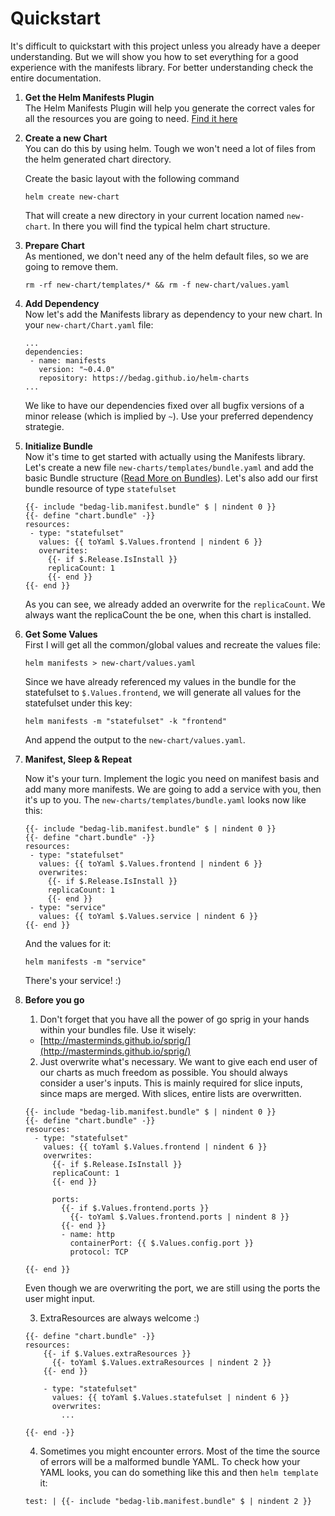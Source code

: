 # Quickstart

It's difficult to quickstart with this project unless you already have a deeper understanding. But we will show you how to set everything for a good experience with the manifests library. For better understanding check the entire documentation.

1. **Get the Helm Manifests Plugin**</br>
    The Helm Manifests Plugin will help you generate the correct vales for all the resources you are going to   need. [Find it here](https://github.com/bedag/helm-manifests-plugin)

2. **Create a new Chart**</br>
    You can do this by using helm. Tough we won't need a lot of files from the helm generated chart directory.

    Create the basic layout with the following command

    ```
    helm create new-chart
    ```

    That will create a new directory in your current location named `new-chart`. In there you will find the     typical helm chart structure.

3. **Prepare Chart**</br>
    As mentioned, we don't need any of the helm default files, so we are going to remove them.

    ```
    rm -rf new-chart/templates/* && rm -f new-chart/values.yaml
    ```

4. **Add Dependency**</br>
    Now let's add the Manifests library as dependency to your new chart. In your `new-chart/Chart.yaml` file:

    ```
    ...
    dependencies:
     - name: manifests
       version: "~0.4.0"
       repository: https://bedag.github.io/helm-charts
    ...
    ```

    We like to have our dependencies fixed over all bugfix versions of a minor release (which is implied by `~`).   Use your preferred dependency strategie.

5. **Initialize Bundle**</br>
    Now it's time to get started with actually using the Manifests library. Let's create a new file `new-charts/templates/bundle.yaml` and add the basic Bundle structure ([Read More on Bundles](./manifests/README.md#bundles)). Let's also add our first bundle resource of type `statefulset`

   ```
   {{- include "bedag-lib.manifest.bundle" $ | nindent 0 }}
   {{- define "chart.bundle" -}}
   resources:
    - type: "statefulset"
      values: {{ toYaml $.Values.frontend | nindent 6 }}
      overwrites:
        {{- if $.Release.IsInstall }}
        replicaCount: 1
        {{- end }}
   {{- end }}
   ```

   As you can see, we already added an overwrite for the `replicaCount`. We always want the replicaCount the be one, when this chart is installed.

6. **Get Some Values**</br>
    First I will get all the common/global values and recreate the values file:

    ```
    helm manifests > new-chart/values.yaml
    ```

    Since we have already referenced my values in the bundle for the statefulset to `$.Values.frontend`, we will generate all values for the statefulset under this key:

    ```
    helm manifests -m "statefulset" -k "frontend"
    ```

    And append the output to the `new-chart/values.yaml`.

7. **Manifest, Sleep & Repeat**

    Now it's your turn. Implement the logic you need on manifest basis and add many more manifests. We are going to add a service with you, then it's up to you. The `new-charts/templates/bundle.yaml` looks now like this:

   ```
   {{- include "bedag-lib.manifest.bundle" $ | nindent 0 }}
   {{- define "chart.bundle" -}}
   resources:
    - type: "statefulset"
      values: {{ toYaml $.Values.frontend | nindent 6 }}
      overwrites:
        {{- if $.Release.IsInstall }}
        replicaCount: 1
        {{- end }}
    - type: "service"
      values: {{ toYaml $.Values.service | nindent 6 }}
   {{- end }}
   ```

   And the values for it:

   ```
   helm manifests -m "service"
   ```

   There's your service! :)

8. **Before you go**</br>
   1. Don't forget that you have all the power of go sprig in your hands within your bundles file. Use it wisely:

     * [http://masterminds.github.io/sprig/](http://masterminds.github.io/sprig/)

   2. Just overwrite what's necessary. We want to give each end user of our charts as much freedom as possible. You should always consider a user's inputs. This is mainly required for slice inputs, since maps are merged. With slices, entire lists are overwritten.

    ```
    {{- include "bedag-lib.manifest.bundle" $ | nindent 0 }}
    {{- define "chart.bundle" -}}
    resources:
      - type: "statefulset"
        values: {{ toYaml $.Values.frontend | nindent 6 }}
        overwrites:
          {{- if $.Release.IsInstall }}
          replicaCount: 1
          {{- end }}

          ports:
            {{- if $.Values.frontend.ports }}
              {{- toYaml $.Values.frontend.ports | nindent 8 }}
            {{- end }}
            - name: http
              containerPort: {{ $.Values.config.port }}
              protocol: TCP

    {{- end }}
    ```
    Even though we are overwriting the port, we are still using the ports the user might input.

   3. ExtraResources are always welcome :)

    ```
    {{- define "chart.bundle" -}}
    resources:
        {{- if $.Values.extraResources }}
          {{- toYaml $.Values.extraResources | nindent 2 }}
        {{- end }}

        - type: "statefulset"
          values: {{ toYaml $.Values.statefulset | nindent 6 }}
          overwrites:
            ...

    {{- end -}}
    ```

   4. Sometimes you might encounter errors. Most of the time the source of errors will be a malformed bundle YAML. To check how your YAML looks, you can do something like this and then `helm template` it:

    ```
   test: | {{- include "bedag-lib.manifest.bundle" $ | nindent 2 }}
    ```
